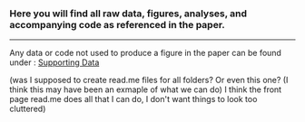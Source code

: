 
### Here you will find all raw data, figures, analyses, and accompanying code **as referenced in the paper**. 
_________________
Any data or code not used to produce a figure in the paper can be found under : [Supporting Data](https://github.com/livkosterlitz/LDM/tree/main/Supporting_data)


(was I supposed to create read.me files for all folders? Or even this one? (I think this may have been an exmaple of what we can do) I think the front page read.me does all that I can do, I don't want things to look too cluttered)
